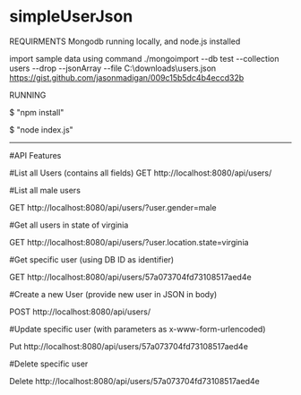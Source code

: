 # simpleUserJson

REQUIRMENTS
Mongodb running locally, and node.js installed

import sample data using command ./mongoimport --db test --collection users --drop --jsonArray --file C:\downloads\users.json
https://gist.github.com/jasonmadigan/009c15b5dc4b4eccd32b

RUNNING

$ "npm install"

$ "node index.js"

-----------
#API Features

#List all Users (contains all fields)
GET http://localhost:8080/api/users/


#List all male users

GET http://localhost:8080/api/users/?user.gender=male


#Get all users in state of virginia

GET http://localhost:8080/api/users/?user.location.state=virginia


#Get specific user (using DB ID as identifier)

GET http://localhost:8080/api/users/57a073704fd73108517aed4e


#Create a new User  (provide new user in JSON in body)

POST http://localhost:8080/api/users/


#Update specific user  (with parameters as x-www-form-urlencoded)

Put http://localhost:8080/api/users/57a073704fd73108517aed4e  


#Delete specific user 

Delete http://localhost:8080/api/users/57a073704fd73108517aed4e 
